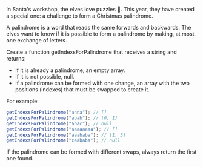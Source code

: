 In Santa's workshop, the elves love puzzles 🧠. This year, they have created a special one: a challenge to form a Christmas palindrome.

A palindrome is a word that reads the same forwards and backwards. The elves want to know if it is possible to form a palindrome by making, at most, one exchange of letters.

Create a function getIndexsForPalindrome that receives a string and returns:

- If it is already a palindrome, an empty array.
- If it is not possible, null.
- If a palindrome can be formed with one change, an array with the two positions (indexes) that must be swapped to create it.

For example:

```js
getIndexsForPalindrome("anna"); // []
getIndexsForPalindrome("abab"); // [0, 1]
getIndexsForPalindrome("abac"); // null
getIndexsForPalindrome("aaaaaaaa"); // []
getIndexsForPalindrome("aaababa"); // [1, 3]
getIndexsForPalindrome("caababa"); // null
```

If the palindrome can be formed with different swaps, always return the first one found.
